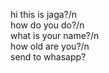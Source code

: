  hi this is jaga?/n                                                                                                                                                        
 how do you do?/n                                                                                                                                                                  
 what is your name?/n                                                                                                                                                                                                                                                                     
 how old are you?/n                                                                                                                                                                          
 send to whasapp?
 
